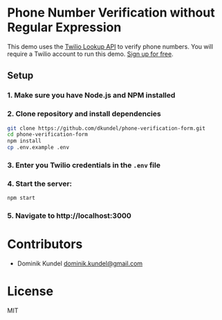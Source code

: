 # Phone Number Verification without Regular Expression

This demo uses the [Twilio Lookup API](https://www.twilio.com/lookup) to verify phone numbers. You will require a Twilio account to run this demo. [Sign up for free](https://www.twilio.com/try-twilio).

## Setup

### 1. Make sure you have Node.js and NPM installed

### 2. Clone repository and install dependencies

```bash
git clone https://github.com/dkundel/phone-verification-form.git
cd phone-verification-form
npm install
cp .env.example .env
```

### 3. Enter you Twilio credentials in the `.env` file

### 4. Start the server:

```bash
npm start
```

### 5. Navigate to http://localhost:3000

# Contributors

- Dominik Kundel <dominik.kundel@gmail.com>

# License

MIT